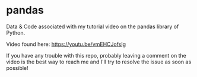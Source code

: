 # pandas

Data & Code associated with my tutorial video on the pandas library of Python.

Video found here: https://youtu.be/vmEHCJofslg

If you have any trouble with this repo, probably leaving a comment on the video is the best way to reach me and I'll try to resolve the issue as soon as possible!
